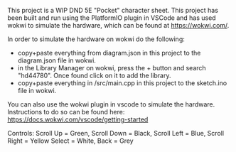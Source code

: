 This project is a WIP DND 5E "Pocket" character sheet. 
This project has been built and run using the PlatformIO plugin in VSCode and has used wokwi to simulate the hardware, which can be found at https://wokwi.com/.

In order to simulate the hardware on wokwi do the following:
- copy+paste everything from diagram.json in this project to the diagram.json file in wokwi.
- in the Library Manager on wokwi, press the + button and search "hd44780". Once found click on it to add the library.
- copy+paste everything in /src/main.cpp in this project to the sketch.ino file in wokwi. 

You can also use the wokwi plugin in vscode to simulate the hardware. Instructions to do so can be found here: https://docs.wokwi.com/vscode/getting-started

Controls: 
Scroll Up = Green, Scroll Down = Black, Scroll Left = Blue, Scroll Right = Yellow
Select = White, Back = Grey
